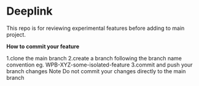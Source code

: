 # Deeplink

This repo is for reviewing experimental features before adding to main project.

**How to commit your feature**

1.clone the main branch
2.create a branch following the branch name convention eg. WPB-XYZ-some-isolated-feature
3.commit and push your branch changes
Note Do not commit your changes directly to the main branch
